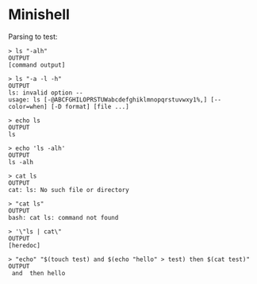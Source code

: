 # Minishell

Parsing to test:

```shell
> ls "-alh"
OUTPUT
[command output]
```

```shell
> ls "-a -l -h"
OUTPUT
ls: invalid option --
usage: ls [-@ABCFGHILOPRSTUWabcdefghiklmnopqrstuvwxy1%,] [--color=when] [-D format] [file ...]
```

```shell
> echo ls
OUTPUT
ls
```

```shell
> echo 'ls -alh'
OUTPUT
ls -alh
```

```shell
> cat ls
OUTPUT
cat: ls: No such file or directory
```

```shell
> "cat ls"
OUTPUT
bash: cat ls: command not found
```

```shell
> '\"ls | cat\"
OUTPUT
[heredoc]
```

```shell
> "echo" "$(touch test) and $(echo "hello" > test) then $(cat test)"
OUTPUT
 and  then hello
```
